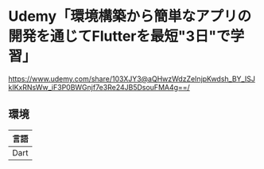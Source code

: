 # Udemy「環境構築から簡単なアプリの開発を通じてFlutterを最短"3日"で学習」
https://www.udemy.com/share/103XJY3@aQHwzWdzZeInjpKwdsh_BY_ISJkIKxRNsWw_iF3P0BWGnjf7e3Re24JB5DsouFMA4g==/

## 環境
| 言語|
| --------------------- |
| Dart                | 
